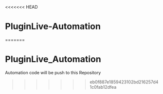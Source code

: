 <<<<<<< HEAD
# PluginLive-Automation
=======
# PluginLive_Automation
Automation code will be push to this Repository
>>>>>>> eb0f887e1859423102bd216257d41c0fab12dfea
